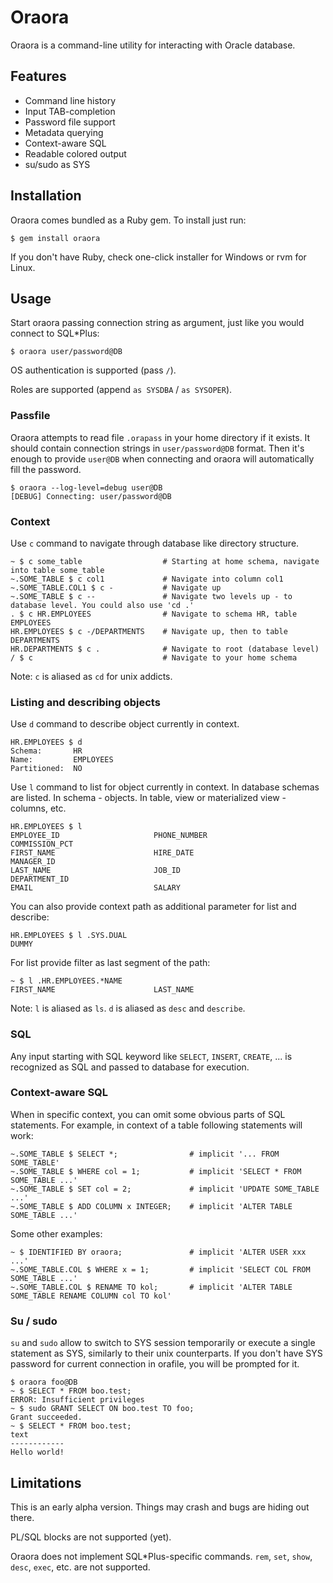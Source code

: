 # Oraora

Oraora is a command-line utility for interacting with Oracle database.

## Features

* Command line history
* Input TAB-completion
* Password file support
* Metadata querying
* Context-aware SQL
* Readable colored output
* su/sudo as SYS

## Installation

Oraora comes bundled as a Ruby gem. To install just run:
```
$ gem install oraora
```

If you don't have Ruby, check one-click installer for Windows or rvm for Linux.

## Usage

Start oraora passing connection string as argument, just like you would connect to SQL*Plus:
```
$ oraora user/password@DB
```

OS authentication is supported (pass `/`).

Roles are supported (append `as SYSDBA` / `as SYSOPER`).

### Passfile

Oraora attempts to read file `.orapass` in your home directory if it exists. It should contain connection strings in
`user/password@DB` format. Then it's enough to provide `user@DB` when connecting and oraora will automatically fill
the password.
```
$ oraora --log-level=debug user@DB
[DEBUG] Connecting: user/password@DB
```

### Context

Use `c` command to navigate through database like directory structure.
```
~ $ c some_table                  # Starting at home schema, navigate into table some_table
~.SOME_TABLE $ c col1             # Navigate into column col1
~.SOME_TABLE.COL1 $ c -           # Navigate up
~.SOME_TABLE $ c --               # Navigate two levels up - to database level. You could also use 'cd .'
. $ c HR.EMPLOYEES                # Navigate to schema HR, table EMPLOYEES
HR.EMPLOYEES $ c -/DEPARTMENTS    # Navigate up, then to table DEPARTMENTS
HR.DEPARTMENTS $ c .              # Navigate to root (database level)
/ $ c                             # Navigate to your home schema
```

Note: `c` is aliased as `cd` for unix addicts.

### Listing and describing objects

Use `d` command to describe object currently in context.
```
HR.EMPLOYEES $ d
Schema:       HR
Name:         EMPLOYEES
Partitioned:  NO
```

Use `l` command to list for object currently in context. In database schemas are listed. In schema - objects. In table,
view or materialized view - columns, etc.
```
HR.EMPLOYEES $ l
EMPLOYEE_ID                     PHONE_NUMBER                    COMMISSION_PCT
FIRST_NAME                      HIRE_DATE                       MANAGER_ID
LAST_NAME                       JOB_ID                          DEPARTMENT_ID
EMAIL                           SALARY
```

You can also provide context path as additional parameter for list and describe:
```
HR.EMPLOYEES $ l .SYS.DUAL
DUMMY
```

For list provide filter as last segment of the path:
```
~ $ l .HR.EMPLOYEES.*NAME
FIRST_NAME                      LAST_NAME
```

Note: `l` is aliased as `ls`. `d` is aliased as `desc` and `describe`.

### SQL

Any input starting with SQL keyword like `SELECT`, `INSERT`, `CREATE`, ... is recognized as SQL and passed to database
for execution.

### Context-aware SQL

When in specific context, you can omit some obvious parts of SQL statements. For example, in context of a table following
statements will work:
```
~.SOME_TABLE $ SELECT *;                # implicit '... FROM SOME_TABLE'
~.SOME_TABLE $ WHERE col = 1;           # implicit 'SELECT * FROM SOME_TABLE ...'
~.SOME_TABLE $ SET col = 2;             # implicit 'UPDATE SOME_TABLE ...'
~.SOME_TABLE $ ADD COLUMN x INTEGER;    # implicit 'ALTER TABLE SOME_TABLE ...'
```

Some other examples:
```
~ $ IDENTIFIED BY oraora;               # implicit 'ALTER USER xxx ...'
~.SOME_TABLE.COL $ WHERE x = 1;         # implicit 'SELECT COL FROM SOME_TABLE ...'
~.SOME_TABLE.COL $ RENAME TO kol;       # implicit 'ALTER TABLE SOME_TABLE RENAME COLUMN col TO kol'
```

### Su / sudo

`su` and `sudo` allow to switch to SYS session temporarily or execute a single statement as SYS, similarly to their
unix counterparts. If you don't have SYS password for current connection in orafile, you will be prompted for it.
```
$ oraora foo@DB
~ $ SELECT * FROM boo.test;
ERROR: Insufficient privileges
~ $ sudo GRANT SELECT ON boo.test TO foo;
Grant succeeded.
~ $ SELECT * FROM boo.test;
text
------------
Hello world!
```

## Limitations

This is an early alpha version. Things may crash and bugs are hiding out there.

PL/SQL blocks are not supported (yet).

Oraora does not implement SQL*Plus-specific commands. `rem`, `set`, `show`, `desc`, `exec`, etc. are not
supported.
